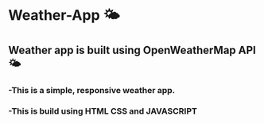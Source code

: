 # Weather-App 🌤
<h2>Weather app is built using OpenWeatherMap API 🌤 </h2>
<h3>-This is a simple, responsive weather app.</h3> 
<h3>-This is build using HTML CSS and JAVASCRIPT</h3>
